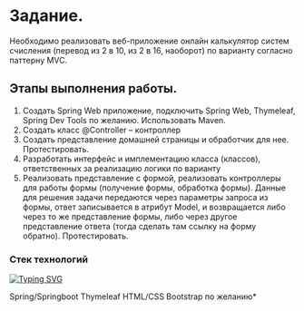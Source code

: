 <h1>Задание.</h1>
Необходимо реализовать веб-приложение онлайн калькулятор систем счисления (перевод из 2 в 10, из 2 в 16, наоборот) по варианту согласно паттерну MVC.
<h2>Этапы выполнения работы.</h2>

1.	Создать Spring Web приложение, подключить Spring Web, Thymeleaf, Spring Dev Tools по желанию. Использовать Maven.
2.	Создать класс @Controller – контроллер
3.	Создать представление домашней страницы и обработчик для нее. Протестировать.
4.	Разработать интерфейс и имплементацию класса (классов), ответственных за реализацию логики по варианту
5.	Реализовать представление с формой, реализовать контроллеры для работы формы (получение формы, обработка формы). Данные для решения задачи передаются через параметры запроса из формы, ответ записывается в атрибут Model, и возвращается либо через то же представление формы, либо через другое представление ответа (тогда сделать там ссылку на форму обратно). Протестировать.

<h3>Стек технологий</h3>

[![Typing SVG](https://readme-typing-svg.herokuapp.com?color=%2336BCF7&lines=Spring/Springboot+Thymeleaf+HTML/CSS+Bootstrap)](https://git.io/typing-svg)

Spring/Springboot
Thymeleaf
HTML/CSS
Bootstrap по желанию*

